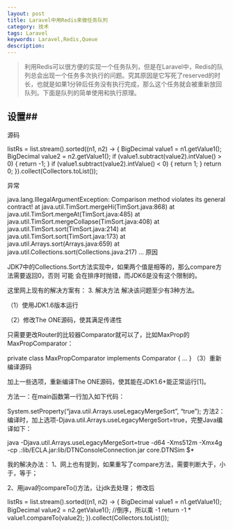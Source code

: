 ```yaml
---
layout: post
title: Laravel中用Redis来做任务队列
category: 技术
tags: Laravel
keywords: Laravel,Redis,Queue
description: 
---
```


> 利用Redis可以很方便的实现一个任务队列，但是在Laravel中，Redis的队列总会出现一个任务多次执行的问题。究其原因是它写死了reserved的时长，也就是如果1分钟后任务没有执行完成，那么这个任务就会被重新放回队列。下面是队列的简单使用和执行原理。

## 设置##
源码

listRs = list.stream().sorted((n1, n2) -> {
                    BigDecimal value1 = n1.getValue1();
                    BigDecimal value2 = n2.getValue1();
                    if (value1.subtract(value2).intValue() > 0) {
                        return -1;
                    }
                    if (value1.subtract(value2).intValue() < 0) {
                        return 1;
                    }
                    return 0;
        }).collect(Collectors.toList());
        
异常

java.lang.IllegalArgumentException: Comparison method violates its general contract!
 at java.util.TimSort.mergeHi(TimSort.java:868)
  at java.util.TimSort.mergeAt(TimSort.java:485)
  at java.util.TimSort.mergeCollapse(TimSort.java:408)
at java.util.TimSort.sort(TimSort.java:214)
  at java.util.TimSort.sort(TimSort.java:173)
  at java.util.Arrays.sort(Arrays.java:659)
  at java.util.Collections.sort(Collections.java:217)
...
原因

JDK7中的Collections.Sort方法实现中，如果两个值是相等的，那么compare方法需要返回0，否则 可能 会在排序时抛错，而JDK6是没有这个限制的。

这里网上现有的解决方案有： 
3. 解决方法 
解决该问题至少有3种方法。

（1）使用JDK1.6版本运行

（2）修改The ONE源码，使其满足传递性

只需要更改Router的比较器Comparator就可以了，比如MaxProp的MaxPropComparator：

private class MaxPropComparator implements Comparator { 
… 
} 
（3）重新编译源码

加上一些选项，重新编译The ONE源码，使其能在JDK1.6+能正常运行[1]。

方法一：在main函数第一行加入如下代码：

System.setProperty(“java.util.Arrays.useLegacyMergeSort”, “true”); 
方法2：编译时，加上选项-Djava.util.Arrays.useLegacyMergeSort=true，完整Java编译如下：

java -Djava.util.Arrays.useLegacyMergeSort=true -d64 -Xms512m -Xmx4g -cp .:lib/ECLA.jar:lib/DTNConsoleConnection.jar core.DTNSim $*

我的解决办法： 
1、网上也有提到，如果重写了compare方法，需要判断大于，小于，等于；

2、用java的compareTo()方法，让jdk去处理；
修改后

listRs = list.stream().sorted((n1, n2) -> {
                    BigDecimal value1 = n1.getValue1();
                    BigDecimal value2 = n2.getValue1();
                    //倒序，所以乘 -1
                    return -1 * value1.compareTo(value2);
        }).collect(Collectors.toList());